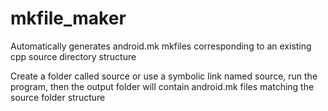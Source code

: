 # mkfile_maker
Automatically generates android.mk mkfiles corresponding to an existing cpp source directory structure

Create a folder called source or use a symbolic link named source, run the program, then the output
folder will contain android.mk files matching the source folder structure
